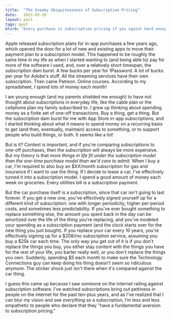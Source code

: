 ```yaml
---
title:  "The Sneaky Ubiquitousness of Subscription Pricing"
date:   2021-03-28
layout: post
tags: post
blurb: "Every purchase is subscription pricing if you squint hard enough. This isn't a bad thing."
---
```


Apple released subscription plans for in-app purchases a few years ago, which opened the door for a lot of new and existing apps to move their payment plan to a subscription model. This happened to be roughly the same time in my life as when I started wanting to (and being able to) pay for more of the software I used, and, over a relatively short timespan, the subscription dam burst. A few bucks per year for 1Password. A lot of bucks per year for Adobe's stuff. All the streaming services have their own subscription. Then came Patreon. Online courses. According to my spreadsheet, I spend lots of money each month!

I am young enough (and my parents shielded me enough) to have not thought about subscriptions in everyday life, like the cable plan or the cellphone plan my family subscribed to. I grew up thinking about spending money as a finite set of one-off transactions. Buy a thing, get a thing. But the subscription dam burst for me with App Store in-app subscriptions, and I started thinking about what it means to spend money on a recurring basis to get (and then, eventually, maintain) access to something, or to support people who build things, or both. It seems like a lot!

But is it? Context is important, and if you're comparing subscriptions to one-off purchases, then the subscription will always be more expensive. But my theory is that _more things in life fit under the subscription model than the one-time purchase model than we'd care to admit._ When I buy a car, I'm required to also buy an $XX/month subscription for gas and insurance if I want to use the thing. If I decide to lease a car, I've effectively turned it into a subscription model. I spend a good amount of money each week on groceries. Every utilities bill is a subscription payment. 

But the car purchase itself is a subscription, since that car isn't going to last forever. If you get a new one, you've effectively signed yourself up for a different kind of subscription: one with longer periodicity, higher per-period costs, and sometimes less predictability. If you've ever bought something to replace something else, the amount you spent back in the day can be amortized over the life of the thing you're replacing, and you've modeled your spending as a subscription payment (and the clock starts over for the new thing you just bought). If you replace your car every 10 years, you're effectively signing up for a $208/mo subscription service, assuming you buy a $25k car each time. The only way you get out of it is if you don't replace the things you buy, you either stay content with the things you have for the rest of your life, you barter really well, or you don't replace the things you own. Suddenly, spending $5 each month to make sure the Technology Connections guy can keep doing his thing doesn't seem so ridiculous anymore. The sticker shock just isn't there when it's compared against the car thing.

I guess this came up because I saw someone on the internet railing against subscription software. I've watched subscriptions bring out pettiness in people on the internet for the past ten-plus years, and as I've realized that I can blur my vision and see _everything_ as a subscription, I'm less and less empathetic to people who declare that they "have a fundamental aversion to subscription pricing."